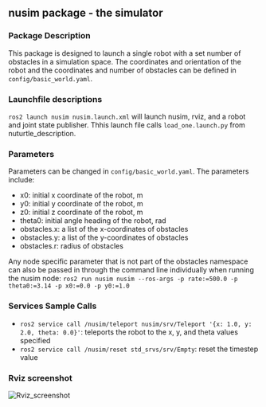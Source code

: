 ## nusim package - the simulator

### Package Description
This package is designed to launch a single robot with a set number of obstacles in a simulation space. The coordinates and orientation of the robot and the coordinates and number of obstacles can be defined in `config/basic_world.yaml`.

### Launchfile descriptions
`ros2 launch nusim nusim.launch.xml` will launch nusim, rviz, and a robot and joint state publisher. Thhis launch file calls `load_one.launch.py` from nuturtle_description.

### Parameters
Parameters can be changed in `config/basic_world.yaml`. The parameters include:

- x0: initial x coordinate of the robot, m
- y0: initial y coordinate of the robot, m
- z0: initial z coordinate of the robot, m
- theta0: initial angle heading of the robot, rad
- obstacles.x: a list of the x-coordinates of obstacles
- obstacles.y: a list of the y-coordinates of obstacles
- obstacles.r: radius of obstacles

Any node specific parameter that is not part of the obstacles namespace can also be passed in through the command line individually when running the nusim node:
`ros2 run nusim nusim --ros-args -p rate:=500.0 -p theta0:=3.14 -p x0:=0.0 -p y0:=1.0`

### Services Sample Calls 
- `ros2 service call /nusim/teleport nusim/srv/Teleport '{x: 1.0, y: 2.0, theta: 0.0}'`: teleports the robot to the x, y, and theta values specified
- `ros2 service call /nusim/reset std_srvs/srv/Empty`: reset the timestep value

### Rviz screenshot
![Rviz_screenshot](https://github.com/ME495-Navigation/nuturtle-Agaggar/blob/hw1/TaskC/nusim/images/nusim1.png?raw=true)